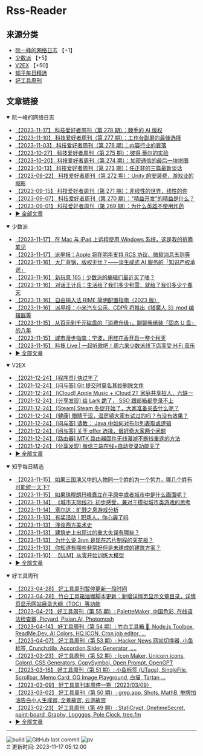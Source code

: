 # Rss-Reader

## 来源分类

* [阮一峰的网络日志](#阮一峰的网络日志) 【+1】
* [少数派](#少数派) 【+5】
* [V2EX](#V2EX) 【+50】
* [知乎每日精选](#知乎每日精选)
* [好工具周刊](#好工具周刊)

## 文章链接

<details open>
    <summary id="阮一峰的网络日志">
     阮一峰的网络日志
    </summary>


* [【2023-11-17】 科技爱好者周刊（第 278 期）：棘手的 AI 版权](http://www.ruanyifeng.com/blog/2023/11/weekly-issue-278.html)
* [【2023-11-10】 科技爱好者周刊（第 277 期）：工作台副屏的最佳选择](http://www.ruanyifeng.com/blog/2023/11/weekly-issue-277.html)
* [【2023-11-03】 科技爱好者周刊（第 276 期）：内容行业的衰落](http://www.ruanyifeng.com/blog/2023/11/weekly-issue-276.html)
* [【2023-10-27】 科技爱好者周刊（第 275 期）：彼得·蒂尔的实验](http://www.ruanyifeng.com/blog/2023/10/weekly-issue-275.html)
* [【2023-10-20】 科技爱好者周刊（第 274 期）：加密通信的最后一块拼图](http://www.ruanyifeng.com/blog/2023/10/weekly-issue-274.html)
* [【2023-10-13】 科技爱好者周刊（第 273 期）：任正非的三篇最新谈话](http://www.ruanyifeng.com/blog/2023/10/weekly-issue-273.html)
* [【2023-09-22】 科技爱好者周刊（第 272 期）：Unity 的安装费，游戏业的缩影](http://www.ruanyifeng.com/blog/2023/09/weekly-issue-272.html)
* [【2023-09-15】 科技爱好者周刊（第 271 期）：非线性的世界，线性的你](http://www.ruanyifeng.com/blog/2023/09/weekly-issue-271.html)
* [【2023-09-07】 科技爱好者周刊（第 270 期）："精益开发"的精益是什么？](http://www.ruanyifeng.com/blog/2023/09/weekly-issue-270.html)
* [【2023-09-01】 科技爱好者周刊（第 269 期）：为什么英雄不使用炸药](http://www.ruanyifeng.com/blog/2023/09/weekly-issue-269.html)
* [:arrow_forward: 全部文章](data/阮一峰的网络日志.md)
</details>

<details open>
    <summary id="少数派">
     少数派
    </summary>


* [【2023-11-17】 在 Mac 与 iPad 上远程使用 Windows 系统，这是我的折腾笔记](https://sspai.com/post/84443)
* [【2023-11-17】 派早报：Apple 将在明年支持 RCS 协议、微软消息五则等](https://sspai.com/post/84467)
* [【2023-11-16】 大厂背锅，版权无忧？——谈生成式 AI 服务的「知识产权承诺」](https://sspai.com/prime/story/gen-ai-ipr-commitments)
* [【2023-11-16】 新玩意 165｜少数派的编辑们最近买了啥？](https://sspai.com/post/84457)
* [【2023-11-16】 对话王计兵：生活给了我们多少积雪，就给了我们多少个春天](https://sspai.com/post/84435)
* [【2023-11-16】 自由输入法 RIME 简明配置指南（2023 版）](https://sspai.com/post/84373)
* [【2023-11-16】 派早报：小米汽车公示、CDPR 将推出《猎魔人 3》mod 编辑器等](https://sspai.com/post/84444)
* [【2023-11-15】 从百元到千元磁盘的「消费升级」，聊聊我组装「固态 U 盘」的八年](https://sspai.com/post/82986)
* [【2023-11-15】 城市漫步指南：宁波，用桂花香开启一整个秋天](https://sspai.com/post/83923)
* [【2023-11-15】 科技 Live | 一起听歌吧！周六来少数派线下店享受 HiFi 音乐](https://sspai.com/post/84421)
* [:arrow_forward: 全部文章](data/少数派.md)
</details>

<details open>
    <summary id="V2EX">
     V2EX
    </summary>


* [【2021-12-24】 [程序员] 快过年了](https://www.v2ex.com/t/824201)
* [【2021-12-24】 [问与答] Git 提交时莫名其妙删除文件](https://www.v2ex.com/t/824200)
* [【2021-12-24】 [iCloud] Apple Music + iCloud 2T 家庭共享招人，六缺一](https://www.v2ex.com/t/824199)
* [【2021-12-24】 [分享发现] 给 Lark 跪了， SSO 跟邮箱都登录不上](https://www.v2ex.com/t/824198)
* [【2021-12-24】 [Steam] Steam 冬促开始了，大家准备买些什么呢？](https://www.v2ex.com/t/824197)
* [【2021-12-24】 [健康] 眼睛干涩，湿房镜大家有试过的吗？有没有效果？](https://www.v2ex.com/t/824196)
* [【2021-12-24】 [问与答] 请教： Java 中如何对布尔列表取或逻辑](https://www.v2ex.com/t/824194)
* [【2021-12-24】 [问与答] 关于 offer 选择，很好奇大家两个问题](https://www.v2ex.com/t/824192)
* [【2021-12-24】 [路由器] MTK 路由器固件无线漫游不断线重连的方法](https://www.v2ex.com/t/824191)
* [【2021-12-24】 [分享发现] 微信三端在线+自动登录功能无了](https://www.v2ex.com/t/824190)
* [:arrow_forward: 全部文章](data/V2EX.md)
</details>

<details open>
    <summary id="知乎每日精选">
     知乎每日精选
    </summary>


* [【2023-11-15】 如果三国演义中的人物同一个姓的为一个势力，哪几个姓有可能统一天下?](http://www.zhihu.com/question/619746650/answer/3193808841?utm_campaign=rss&utm_medium=rss&utm_source=rss&utm_content=title)
* [【2023-11-15】 如果珠穆朗玛峰矗立在平原中或者城市中是什么画面呢？](http://www.zhihu.com/question/411106731/answer/3285596118?utm_campaign=rss&utm_medium=rss&utm_source=rss&utm_content=title)
* [【2023-11-14】 《城市天际线2》初步感受，兼对于模拟城市类游戏的思考](http://zhuanlan.zhihu.com/p/666199224?utm_campaign=rss&utm_medium=rss&utm_source=rss&utm_content=title)
* [【2023-11-14】 塞尔达：旷野之息游戏分析](http://zhuanlan.zhihu.com/p/660146514?utm_campaign=rss&utm_medium=rss&utm_source=rss&utm_content=title)
* [【2023-11-13】 有奖活动 | 职场人，你心霾了吗](http://zhuanlan.zhihu.com/p/666640133?utm_campaign=rss&utm_medium=rss&utm_source=rss&utm_content=title)
* [【2023-11-13】 浅谈西方美术史](http://zhuanlan.zhihu.com/p/654924503?utm_campaign=rss&utm_medium=rss&utm_source=rss&utm_content=title)
* [【2023-11-13】 建筑史上出现过的重大失误有哪些？](http://www.zhihu.com/question/24821237/answer/3282834959?utm_campaign=rss&utm_medium=rss&utm_source=rss&utm_content=title)
* [【2023-11-13】 为什么说 3nm 是现在芯片制程的天花板？](http://www.zhihu.com/question/441612665/answer/3284871191?utm_campaign=rss&utm_medium=rss&utm_source=rss&utm_content=title)
* [【2023-11-13】 你知道有哪些非常好但是未建成的建筑方案？](http://www.zhihu.com/question/37684218/answer/3287095547?utm_campaign=rss&utm_medium=rss&utm_source=rss&utm_content=title)
* [【2023-11-10】 【LLM】从零开始训练大模型](http://zhuanlan.zhihu.com/p/636270877?utm_campaign=rss&utm_medium=rss&utm_source=rss&utm_content=title)
* [:arrow_forward: 全部文章](data/知乎每日精选.md)
</details>

<details open>
    <summary id="好工具周刊">
     好工具周刊
    </summary>


* [【2023-04-28】 好工具周刊暂停更新一段时间](https://bestxtools.zhubai.love/posts/2263527393547292672)
* [【2023-04-28】 竹白工具箱油猴脚本更新：新增详情页显示文章目录，详情页显示网站目录大纲（TOC）等功能](https://bestxtools.zhubai.love/posts/2263527393547292672)
* [【2023-04-21】 好工具周刊（第 55 期）: PaletteMaker, 中国色彩, 在线语法检查器, Picyard, Pixian.AI, Photomosh](https://bestxtools.zhubai.love/posts/2260993907208835072)
* [【2023-04-14】 好工具周刊（第 54 期）: 竹白工具箱 🧰, Node.js Toolbox, ReadMe.Dev, AI Colors, HQ ICON, Cron job editor, ...](https://bestxtools.zhubai.love/posts/2258541502231805952)
* [【2023-04-07】 好工具周刊（第 53 期）: Hacker News 网站切换器, 小鱼标签, Crunchzilla, Accordion Slider Generator, ....](https://bestxtools.zhubai.love/posts/2255931383602020352)
* [【2023-03-23】 好工具周刊（第 52 期）: Icon Maker, Unicorn icons, Colord, CSS Generators, CopySymbol, Open Prompt, OpenGPT](https://bestxtools.zhubai.love/posts/2250649351762280448)
* [【2023-03-16】 好工具周刊（第 51 期）: 小鱼标签 (UTags), SingleFile, Scrollbar, Memo Card, OG Image Playground, 白描, Tartan ...](https://bestxtools.zhubai.love/posts/2248101999973670912)
* [【2023-03-09】 好工具周刊本周停一期（2023/03/09）](https://bestxtools.zhubai.love/posts/2245516916011892736)
* [【2023-03-02】 好工具周刊（第 50 期）: grep.app, Shots, MathB, 举牌加油告白小人生成器, 全景故宫, 云游故宫](https://bestxtools.zhubai.love/posts/2243018555094687744)
* [【2023-02-23】 好工具周刊（第 49 期）: StatiCrypt, OnetimeSecret, paint-board, Graphy, Logggos, Pole Clock, tree.fm](https://bestxtools.zhubai.love/posts/2240480765706440704)
* [:arrow_forward: 全部文章](data/好工具周刊.md)
</details>


---

![build](https://github.com/LikaiLee/rss-reader/workflows/rss%20reader/badge.svg)
![GitHub last commit](https://img.shields.io/github/last-commit/likailee/rss-reader)
![pv](https://pageview.vercel.app/?github_user=likailee) <br>
:alarm_clock: 更新时间: 2023-11-17 05:12:00